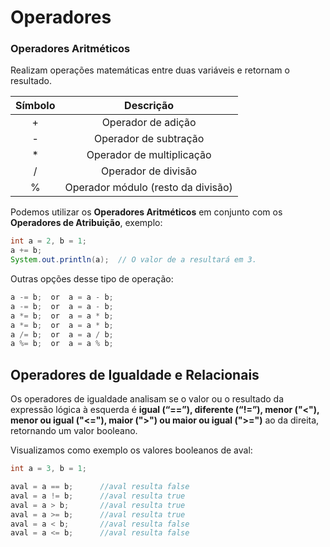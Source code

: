 # Operadores

### Operadores Aritméticos

Realizam operações matemáticas entre duas variáveis e retornam o resultado.

| Símbolo |              Descrição             |   
| :-----: | :--------------------------------: |
|    +    |          Operador de adição        | 
|    -    |        Operador de subtração       | 
|    *    |      Operador de multiplicação     |                  
|    /    |         Operador de divisão        |                    
|    %    | Operador módulo (resto da divisão) |                   


Podemos utilizar os **Operadores Aritméticos** em conjunto com os **Operadores de Atribuição**, exemplo:
```java 
int a = 2, b = 1;
a += b;
System.out.println(a);  // O valor de a resultará em 3.
```   

Outras opções desse tipo de operação:
```java
a -= b;  or  a = a - b;
a -= b;  or  a = a - b;
a *= b;  or  a = a * b;
a *= b;  or  a = a * b;
a /= b;  or  a = a / b;
a %= b;  or  a = a % b;
```

## Operadores de Igualdade e Relacionais

Os operadores de igualdade analisam se o valor ou o resultado da expressão lógica à esquerda é **igual (“==”), diferente (“!=”), menor ("<"), menor ou igual ("<="), maior (">") ou maior ou igual (">=")** ao da direita, retornando um valor booleano.

Visualizamos como exemplo os valores booleanos de aval:

```java
int a = 3, b = 1;

aval = a == b;      //aval resulta false
aval = a != b;      //aval resulta true
aval = a > b;       //aval resulta true
aval = a >= b;      //aval resulta true
aval = a < b;       //aval resulta false
aval = a <= b;      //aval resulta false
```

